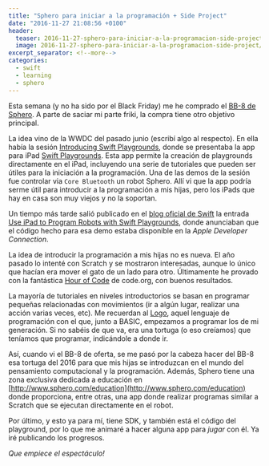 ```yaml
---
title: "Sphero para iniciar a la programación + Side Project"
date: "2016-11-27 21:08:56 +0100"
header:
  teaser: 2016-11-27-sphero-para-iniciar-a-la-programacion-side-project/HJ4R2-150x150.jpeg
  image: 2016-11-27-sphero-para-iniciar-a-la-programacion-side-project/HJ4R2.jpeg
excerpt_separator: <!--more-->
categories:
  - swift
  - learning
  - sphero
---
```


Esta semana (y no ha sido por el Black Friday) me he comprado el  [BB-8 de Sphero](http://www.sphero.com/starwars/bb8). A parte de saciar mi parte friki, la compra tiene otro objetivo principal.

La idea vino de la WWDC del pasado junio (escribí algo al respecto). En ella había la sesión [Introducing Swift Playgrounds](https://developer.apple.com/videos/play/wwdc2016/408/), donde se presentaba la app para iPad [Swift Playgrounds](http://appstore.com/swiftplaygrounds). Esta app permite la creación de playgrounds directamente en el iPad, incluyendo una serie de tutoriales que pueden ser útiles para la iniciación a la programación. Una de las demos de la sesión fue controlar via `Core Bluetooth` un robot Sphero. Allí vi que la app podría serme útil para introducir a la programación a mis hijas, pero los iPads que hay en casa son muy viejos y no la soportan.

<!--more-->

Un tiempo más tarde salió publicado en el [blog oficial de Swift](https://developer.apple.com/swift/blog) la entrada [Use iPad to Program Robots with Swift Playgrounds](https://developer.apple.com/swift/blog/?id=38), donde anunciaban que el código hecho para esa demo estaba disponible en la *Apple Developer Connection*.

La idea de introducir la programación a mis hijas no es nueva. El año pasado lo intenté con Scratch y se mostraron interesadas, aunque lo único que hacían era mover el gato de un lado para otro. Últimamente he provado con la fantástica [Hour of Code](https://code.org/learn) de code.org, con buenos resultados.

La mayoría de tutoriales en niveles introductorios se basan en programar pequeñas relacionadas con movimientos (ir a algún lugar, realizar una acción varias veces, etc). Me recuerdan al [Logo](https://en.wikipedia.org/wiki/Logo_%28programming_language%29), aquel lenguaje de programación con el que, junto a BASIC, empezamos a programar los de mi generación. Si no sabéis de que va, era una tortuga (o eso creíamos) que teníamos que programar, indicándole a donde ir.

Así, cuando vi el BB-8 de oferta, se me pasó por la cabeza hacer del BB-8 esa tortuga del 2016 para que mis hijas se introduzcan en el mundo del pensamiento computacional y la programación. Además, Sphero tiene una zona exclusiva dedicada a educación en [http://www.sphero.com/education](http://www.sphero.com/education) donde proporciona, entre otras, una app donde realizar programas similar a Scratch que se ejecutan directamente en el robot.

Por último, y esto ya para mí, tiene SDK, y también está el código del playground, por lo que me animaré a hacer alguna app para *jugar* con él. Ya iré publicando los progresos.

*Que empiece el espectáculo!*
